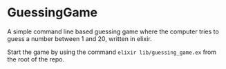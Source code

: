 # GuessingGame

A simple command line based guessing game where the computer tries to guess a number between 1 and 20, written in elixir.  

Start the game by using the command ```elixir lib/guessing_game.ex``` from the root of the repo.